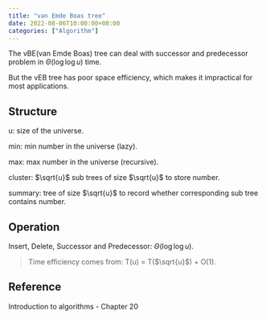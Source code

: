 ```yaml
---
title: "van Emde Boas tree"
date: 2022-08-06T10:00:00+08:00
categories: ["Algorithm"]
---
```


The vBE(van Emde Boas) tree can deal with successor and predecessor problem in $\Theta(\log\log u)$ time.

But the vEB tree has poor space efficiency, which makes it impractical for most applications.

<!--more-->

## Structure

u: size of the universe.

min: min number in the universe (lazy).

max: max number in the universe (recursive).

cluster: $\sqrt{u}$ sub trees of size $\sqrt{u}$ to store number.

summary: tree of size $\sqrt{u}$ to record whether corresponding sub tree contains number.

## Operation

Insert, Delete, Successor and Predecessor: $\Theta(\log\log u)$.

> Time efficiency comes from: T(u) = T($\sqrt{u}$) + O(1).

## Reference

Introduction to algorithms - Chapter 20